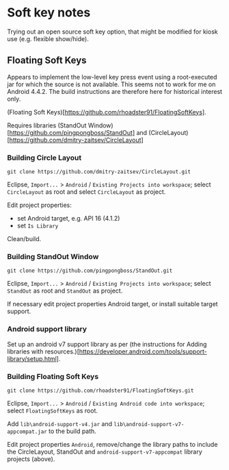 # Soft key notes

Trying out an open source soft key option, that might be modified for kiosk use (e.g. flexible show/hide).

## Floating Soft Keys

Appears to implement the low-level key press event using a root-executed jar for which the source is not available. This seems not to work for me on Android 4.4.2. The build instructions are therefore here for historical interest only.

(Floating Soft Keys)[https://github.com/rhoadster91/FloatingSoftKeys].

Requires libraries (StandOut Window)[https://github.com/pingpongboss/StandOut] and (CircleLayout)[https://github.com/dmitry-zaitsev/CircleLayout]

### Building Circle Layout

```
git clone https://github.com/dmitry-zaitsev/CircleLayout.git
```

Eclipse, `Import...` > `Android` / `Existing Projects into workspace`; select `CircleLayout` as root and select `CircleLayout` as project.

Edit project properties:

- set Android target, e.g. API 16 (4.1.2)
- set `Is Library`

Clean/build.

### Building StandOut Window

```
git clone https://github.com/pingpongboss/StandOut.git
```

Eclipse, `Import...` > `Android` / `Existing Projects into workspace`; select `StandOut` as root and `StandOut` as project.

If necessary edit project properties Android target, or install suitable target support.

### Android support library

Set up an android v7 support library as per (the instructions for Adding libraries with resources.)[https://developer.android.com/tools/support-library/setup.html].  

### Building Floating Soft Keys


```
git clone https://github.com/rhoadster91/FloatingSoftKeys.git
```

Eclipse, `Import...` > `Android` / `Existing Android code into workspace`; select `FloatingSoftKeys` as root.

Add `lib\android-support-v4.jar` and `lib\android-support-v7-appcompat.jar` to the build path.

Edit project properties `Android`, remove/change the library paths to include the CircleLayout, StandOut and `android-support-v7-appcompat` library projects (above). 

